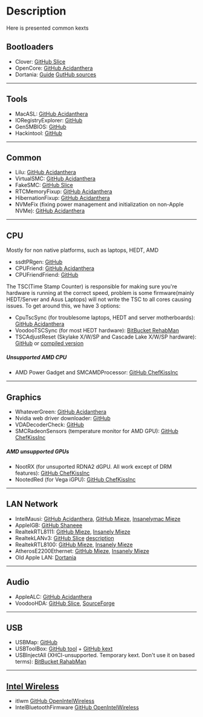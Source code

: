 # Description
Here is presented common kexts

## Bootloaders
- Clover: [GitHub Slice](https://github.com/CloverHackyColor/CloverBootloader)
- OpenCore: [GitHub Acidanthera](https://github.com/acidanthera/OpenCorePkg)
- Dortania: [Guide](https://dortania.github.io/) [GutHub sources](https://github.com/dortania)
---
## Tools
- MacASL: [GitHub Acidanthera](https://github.com/acidanthera/MaciASL)
- IORegistryExplorer: [GitHub](https://github.com/khronokernel/IORegistryClone/blob/master/ioreg-302.zip)
- GenSMBIOS: [GitHub](https://github.com/corpnewt/GenSMBIOS)
- Hackintool: [GitHub](https://github.com/benbaker76/Hackintool)
---
## Common
- Lilu: [GitHub Acidanthera](https://github.com/acidanthera/Lilu)
- VirtualSMC: [GitHub Acidanthera](https://github.com/acidanthera/VirtualSMC)
- FakeSMC: [GitHub Slice](https://github.com/CloverHackyColor/FakeSMC3_with_plugins)
- RTCMemoryFixup: [GitHub Acidanthera](https://github.com/acidanthera/RTCMemoryFixup)
- HibernationFixup: [GitHub Acidanthera](https://github.com/acidanthera/HibernationFixup)
- NVMeFix (fixing power management and initialization on non-Apple NVMe): [GitHub Acidanthera](https://github.com/acidanthera/NVMeFix)
---
## CPU
Mostly for non native platforms, such as laptops, HEDT, AMD
- ssdtPRgen: [GitHub](https://github.com/Piker-Alpha/ssdtPRGen.sh)
- CPUFriend: [GitHub Acidanthera](https://github.com/acidanthera/CPUFriend)
- CPUFriendFriend: [GitHub](https://github.com/corpnewt/CPUFriendFriend)

The TSC(Time Stamp Counter) is responsible for making sure you're hardware is running at the correct speed, problem is some firmware(mainly HEDT/Server and Asus Laptops) will not write the TSC to all cores causing issues. To get around this, we have 3 options:
- CpuTscSync (for troublesome laptops, HEDT and server motherboards): [GitHub Acidanthera](https://github.com/acidanthera/CpuTscSync)
- VoodooTSCSync (for most HEDT hardware): [BitBucket RehabMan](https://bitbucket.org/RehabMan/voodootscsync/)
- TSCAdjustReset (Skylake X/W/SP and Cascade Lake X/W/SP hardware): [GitHub](https://github.com/interferenc/TSCAdjustReset) or [compiled version](https://github.com/dortania/OpenCore-Install-Guide/blob/master/extra-files/TSCAdjustReset.kext.zip)

##### Unsupported AMD CPU
- AMD Power Gadget and SMCAMDProcessor: [GitHub ChefKissInc](https://github.com/trulyspinach/SMCAMDProcessor)
---
## Graphics
- WhateverGreen: [GitHub Acidanthera](https://github.com/acidanthera/WhateverGreen)
- Nvidia web driver downloader: [GitHub](https://github.com/Benjamin-Dobell/nvidia-update)
- VDADecoderCheck: [GitHub](https://github.com/breuhan/VDADecoderCheck)
- SMCRadeonSensors (temperature monitor for AMD GPU):  [GitHub ChefKissInc](https://github.com/ChefKissInc/SMCRadeonSensors)
##### AMD unsupported GPUs
- NootRX (for unsuported RDNA2 dGPU. All work except of DRM features): [GitHub ChefKissInc](https://github.com/ChefKissInc/NootRX)
- NootedRed (for Vega iGPU): [GitHub ChefKissInc](https://github.com/ChefKissInc/NootedRed)
---
## LAN Network
- IntelMausi: [GitHub Acidanthera](https://github.com/acidanthera/IntelMausi), [GitHub Mieze](https://github.com/Mieze/IntelMausiEthernet), [Insanelymac Mieze](https://www.insanelymac.com/forum/files/file/396-intelmausiethernet/)
- AppleIGB: [GitHub Shaneee](https://github.com/Shaneee/AppleIGB)
- RealtekRTL8111: [GitHub Mieze](https://github.com/Mieze/RTL8111_driver_for_OS_X), [Insanely Mieze](https://www.insanelymac.com/forum/files/file/88-realtekrtl8111-binary/)
- RealtekLANv3: [GitHub Slice](https://github.com/SergeySlice/RealtekLANv3) [description](https://www.insanelymac.com/forum/topic/286937-realtekr1000-v3/)
- RealtekRTL8100: [GitHub Mieze](https://github.com/Mieze/RealtekRTL8100), [Insanely Mieze](https://www.insanelymac.com/forum/files/file/259-realtekrtl8100-binary/)
- AtherosE2200Ethernet: [GitHub Mieze](https://github.com/Mieze/AtherosE2200Ethernet), [Insanely Mieze](https://www.insanelymac.com/forum/files/file/313-atherose2200ethernet/)
- Old Apple LAN: [Dortania](https://github.com/dortania/OpenCore-Legacy-Patcher/tree/main/payloads/Kexts/Ethernet)
---
## Audio
- AppleALC: [GitHub Acidanthera](https://github.com/acidanthera/AppleALC)
- VoodooHDA: [GitHub Slice](https://github.com/CloverHackyColor/VoodooHDA), [SourceForge](https://sourceforge.net/projects/voodoohda/files/)
---
## USB
- USBMap: [GitHub](https://github.com/corpnewt/USBMap)
- USBToolBox: [GitHub tool](https://github.com/USBToolBox/tool) + [GitHub kext](https://github.com/USBToolBox/kext)
- USBInjectAll (XHCI-unsupported. Temporary kext. Don't use it on based terms): [BitBucket RahabMan](https://bitbucket.org/RehabMan/os-x-usb-inject-all/)
---
## [Intel Wireless](https://openintelwireless.github.io/)
- itlwm [GitHub OpenIntelWireless](https://github.com/OpenIntelWireless/itlwm)
- IntelBluetoothFirmware [GitHub OpenIntelWireless](https://github.com/OpenIntelWireless/IntelBluetoothFirmware)
